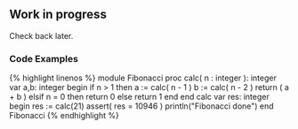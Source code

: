 ## Work in progress

Check back later.

### Code Examples

{% highlight linenos %}
module Fibonacci
  proc calc( n : integer ): integer
    var a,b: integer
  begin
    if n > 1 then 
      a := calc( n - 1 )
      b := calc( n - 2 )
      return ( a + b )
    elsif n = 0 then 
      return 0
    else 
      return 1
    end
  end calc
  var res: integer
begin
  res := calc(21)
  assert( res = 10946 )
  println("Fibonacci done")
end Fibonacci
{% endhighlight %}
